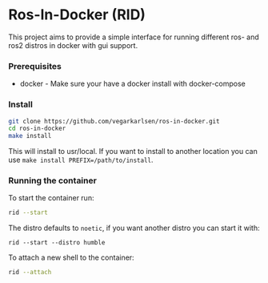 # Ros-In-Docker (RID)

<!--This project is a template for running a general ros noetic image in a docker container, with gui support. It is ment to be a quick template to easy set up a ros noetic environment for testing puposes.-->

This project aims to provide a simple interface for running different ros- and ros2 distros in docker with gui support. 

### Prerequisites
 - docker - Make sure your have a docker install with docker-compose

### Install
```bash
git clone https://github.com/vegarkarlsen/ros-in-docker.git
cd ros-in-docker
make install 
```
This will install to usr/local. If you want to install to another location you can use `make install PREFIX=/path/to/install`. 

### Running the container
To start the container run:

```bash
rid --start
```

The distro defaults to `noetic`, if you want another distro you can start it with:

```
rid --start --distro humble
```

To attach a new shell to the container:

```bash
rid --attach
```



